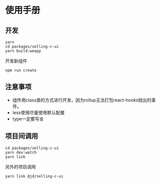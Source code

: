 # 使用手册
## 开发
```shell
yarn
cd packages/selling-c-ui
yarn build:weapp
```
开发新组件
```shell
npm run create
```
## 注意事项
+ 组件用class类的方式进行开发，因为rollup无法打包react-hooks抛出的事件。
+ less使用尽量使用默认配置
+ type一定要写全

## 项目间调用
```shell
cd packages/selling-c-ui
yarn dev:watch
yarn link
```
另外的项目调用
```shell
yarn link @jd/selling-c-ui
```
